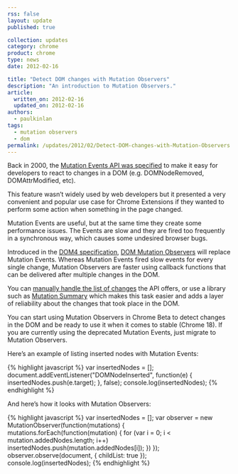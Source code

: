 ```yaml
---
rss: false
layout: update
published: true

collection: updates
category: chrome
product: chrome
type: news
date: 2012-02-16

title: "Detect DOM changes with Mutation Observers"
description: "An introduction to Mutation Observers."
article:
  written_on: 2012-02-16
  updated_on: 2012-02-16
authors:
  - paulkinlan
tags:
  - mutation observers
  - dom
permalink: /updates/2012/02/Detect-DOM-changes-with-Mutation-Observers
---
```

Back in 2000, the [Mutation Events API was specified](http://www.w3.org/TR/DOM-Level-2-Events/events.html#Events-eventgroupings-mutationevents) to make it easy for developers to react to changes in a DOM (e.g. DOMNodeRemoved, DOMAttrModified, etc).

This feature wasn’t widely used by web developers but it presented a very convenient and popular use case for Chrome Extensions if they wanted to perform some action when something in the page changed.

Mutation Events are useful, but at the same time they create some performance issues. The Events are slow and they are fired too frequently in a synchronous way, which causes some undesired browser bugs.

Introduced in the [DOM4 specification](http://www.w3.org/TR/dom/), [DOM Mutation Observers](http://www.w3.org/TR/dom/#mutation-observers) will replace Mutation Events. Whereas Mutation Events fired slow events for every single change, Mutation Observers are faster using callback functions that can be delivered after multiple changes in the DOM.

You can [manually handle the list of changes](http://www.w3.org/TR/dom/#mutationrecord) the API offers, or use a library such as [Mutation Summary](https://code.google.com/p/mutation-summary/) which makes this task easier and adds a layer of reliability about the changes that took place in the DOM.

You can start using Mutation Observers in Chrome Beta to detect changes in the DOM and be ready to use it when it comes to stable (Chrome 18). If you are currently using  the deprecated Mutation Events, just migrate to Mutation Observers.

Here’s an example of listing inserted nodes with Mutation Events:

{% highlight javascript %}
var insertedNodes = [];
document.addEventListener("DOMNodeInserted", function(e) {
  insertedNodes.push(e.target);
}, false);
console.log(insertedNodes);
{% endhighlight %}

And here’s how it looks with Mutation Observers:

{% highlight javascript %}
var insertedNodes = [];
var observer = new MutationObserver(function(mutations) {
 mutations.forEach(function(mutation) {
   for (var i = 0; i < mutation.addedNodes.length; i++)
     insertedNodes.push(mutation.addedNodes[i]);
 })
});
observer.observe(document, { childList: true });
console.log(insertedNodes);
{% endhighlight %}
